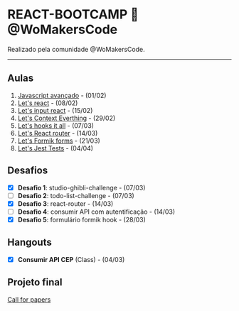 ﻿# REACT-BOOTCAMP 🦄 @WoMakersCode

Realizado pela comunidade @WoMakersCode.

******
## Aulas

 1. [Javascript avançado](https://github.com/Alessandra-Nastassja/REACT-BOOTCAMP/tree/master/%231-javascript-avancado) - (01/02)
 2. [Let's react](https://github.com/Alessandra-Nastassja/REACT-BOOTCAMP/tree/master/%232-lets-react) - (08/02)
 3. [Let's input react](https://github.com/Alessandra-Nastassja/REACT-BOOTCAMP/tree/master/%233-lets-input-react) - (15/02)
 4. [Let's Context Everthing](#4-everthing) - (29/02)
 5. [Let's hooks it all](https://github.com/Alessandra-Nastassja/REACT-BOOTCAMP/tree/master/%235-class-function) - (07/03)
 6. [Let's React router](https://github.com/Alessandra-Nastassja/REACT-BOOTCAMP/tree/master/%236-react-router) - (14/03)
 7. [Let's Formik forms](#6-forms-formik) - (21/03)
 8. [Let's Jest Tests](#6-forms-formik) - (04/04)

## Desafios

- [X] **Desafio 1**: studio-ghibli-challenge - (07/03)
- [ ] **Desafio 2**: todo-list-challenge - (07/03)
- [X] **Desafio 3**: react-router - (14/03)
- [ ] **Desafio 4**: consumir API com autentificação - (14/03)
- [X] **Desafio 5**: formulário formik hook - (28/03)

## Hangouts

- [X] **Consumir API CEP** (Class) - (04/03)

## Projeto final

[Call for papers](https://github.com/React-Bootcamp-WoMarkersCode/call-of-papers)

